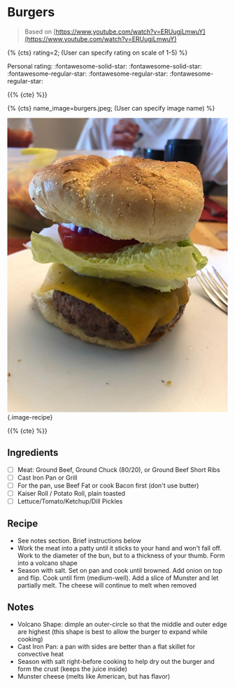 # Burgers

> Based on [https://www.youtube.com/watch?v=ERUugjLmwuY](https://www.youtube.com/watch?v=ERUugjLmwuY)

{% {cts} rating=2; (User can specify rating on scale of 1-5) %}

Personal rating: :fontawesome-solid-star: :fontawesome-solid-star: :fontawesome-regular-star: :fontawesome-regular-star: :fontawesome-regular-star:

{{% {cte} %}}

{% {cts} name_image=burgers.jpeg; (User can specify image name) %}

![burgers.jpeg](./burgers.jpeg){.image-recipe}

{{% {cte} %}}

## Ingredients

- [ ] Meat: Ground Beef, Ground Chuck (80/20), or Ground Beef Short Ribs
- [ ] Cast Iron Pan or Grill
- [ ] For the pan, use Beef Fat or cook Bacon first (don't use butter)
- [ ] Kaiser Roll / Potato Roll, plain toasted
- [ ] Lettuce/Tomato/Ketchup/Dill Pickles

## Recipe

- See notes section. Brief instructions below
- Work the meat into a patty until it sticks to your hand and won't fall off. Work to the diameter of the bun, but to a thickness of your thumb. Form into a volcano shape
- Season with salt. Set on pan and cook until browned. Add onion on top and flip. Cook until firm (medium-well). Add a slice of Munster and let partially melt. The cheese will continue to melt when removed

## Notes

- Volcano Shape: dimple an outer-circle so that the middle and outer edge are highest (this shape is best to allow the burger to expand while cooking)
- Cast Iron Pan: a pan with sides are better than a flat skillet for convective heat
- Season with salt right-before cooking to help dry out the burger and form the crust (keeps the juice inside)
- Munster cheese (melts like American, but has flavor)
